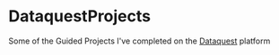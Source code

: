 # DataquestProjects
Some of the Guided Projects I've completed on the [Dataquest](https://www.dataquest.io/) platform
